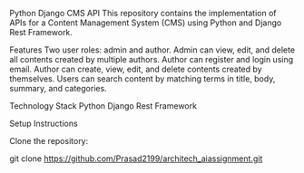 Python Django CMS API
This repository contains the implementation of APIs for a Content Management System (CMS) using Python and Django Rest Framework.

Features
Two user roles: admin and author.
Admin can view, edit, and delete all contents created by multiple authors.
Author can register and login using email.
Author can create, view, edit, and delete contents created by themselves.
Users can search content by matching terms in title, body, summary, and categories.

Technology Stack
Python
Django Rest Framework

Setup Instructions

Clone the repository:

git clone https://github.com/Prasad2199/architech_aiassignment.git
